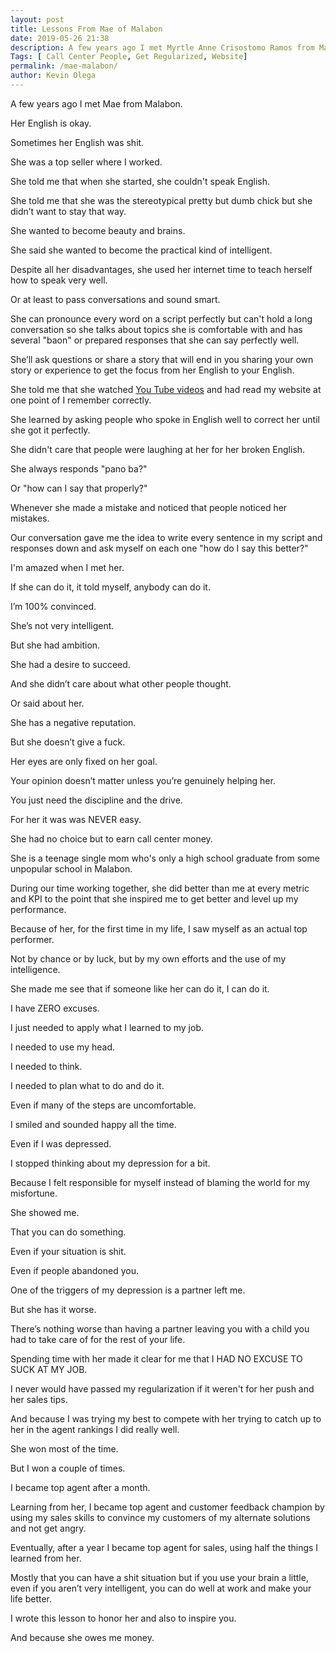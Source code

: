 ```yaml
--- 
layout: post 
title: Lessons From Mae of Malabon
date: 2019-05-26 21:38
description: A few years ago I met Myrtle Anne Crisostomo Ramos from Malabon. She inspired me to do well at Call Center Work. This is her story.
Tags: [ Call Center People, Get Regularized, Website]
permalink: /mae-malabon/ 
author: Kevin Olega 
--- 
```

A few years ago I met Mae from Malabon. 

Her English is okay.

Sometimes her English was shit. 

She was a top seller where I worked. 

She told me that when she started, she couldn't speak English. 

She told me that she was the stereotypical pretty but dumb chick but she didn’t want to stay that way.

She wanted to become beauty and brains.

She said she wanted to become the practical kind of intelligent.

Despite all her disadvantages, she used her internet time to teach herself how to speak very well. 

Or at least to pass conversations and sound smart.

She can pronounce every word on a script perfectly but can't hold a long conversation so she talks about topics she is comfortable with and has several "baon" or prepared responses that she can say perfectly well. 

She’ll ask questions or share a story that will end in you sharing your own story or experience to get the focus from her English to your English.

She told me that she watched [You Tube videos](http://callcentertrainingtips.com/youtube) and had read my website at one point of I remember correctly. 

She learned by asking people who spoke in English well to correct her until she got it perfectly. 

She didn't care that people were laughing at her for her broken English. 

She always responds "pano ba?" 

Or "how can I say that properly?"


Whenever she made a mistake and noticed that people noticed her mistakes.

Our conversation gave me the idea to write every sentence in my script and responses down and ask myself on each one "how do I say this better?" 

I'm amazed when I met her. 

If she can do it, it told myself, anybody can do it. 

I’m 100% convinced.

She’s not very intelligent.

But she had ambition.

She had a desire to succeed.

And she didn’t care about what other people thought.

Or said about her.

She has a negative reputation.

But she doesn’t give a fuck.

Her eyes are only fixed on her goal.

Your opinion doesn’t matter unless you’re genuinely helping her.

You just need the discipline and the drive. 

For her it was was NEVER easy. 

She had no choice but to earn call center money. 

She is a teenage single mom who's only a high school graduate from some unpopular school in Malabon. 

During our time working together, she did better than me at every metric and KPI to the point that she inspired me to get better and level up my performance. 

Because of her, for the first time in my life, I saw myself as an actual top performer.

Not by chance or by luck, but by my own efforts and the use of my intelligence.

She made me see that if someone like her can do it, I can do it.

I have ZERO excuses. 

I just needed to apply what I learned to my job.

I needed to use my head.

I needed to think.

I needed to plan what to do and do it.

Even if many of the steps are uncomfortable.

I smiled and sounded happy all the time.

Even if I was depressed.

I stopped thinking about my depression for a bit.

Because I felt responsible for myself instead of blaming the world for my misfortune.

She showed me.

That you can do something.

Even if your situation is shit.

Even if people abandoned you.

One of the triggers of my depression is a partner left me.

But she has it worse.

There’s nothing worse than having a partner leaving you with a child you had to take care of for the rest of your life.

Spending time with her made it clear for me that I HAD NO EXCUSE TO SUCK AT MY JOB.

I never would have passed my regularization if it weren't for her push and her sales tips. 

And because I was trying my best to compete with her trying to catch up to her in the agent rankings I did really well. 

She won most of the time.

But I won a couple of times.

I became top agent after a month.

Learning from her, I became top agent and customer feedback champion by using my sales skills to convince my customers of my alternate solutions and not get angry. 

Eventually,  after a year I became top agent for sales, using half the things I learned from her.

Mostly that you can have a shit situation but if you use your brain a little, even if you aren’t very intelligent, you can do well at work and make your life better.

I wrote this lesson to honor her and also to inspire you.

And because she owes me money.
